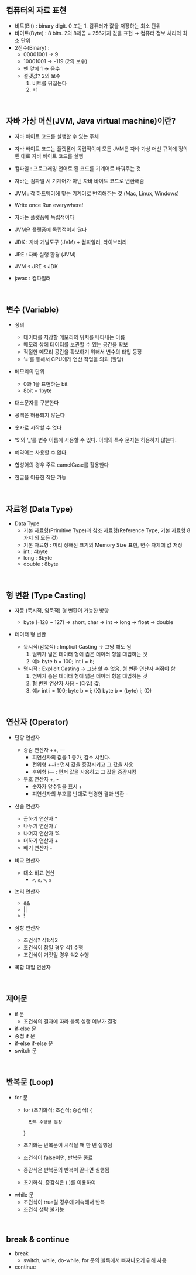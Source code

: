 ## 컴퓨터의 자료 표현

- 비트(Bit) : binary digit. 0 또는 1. 컴퓨터가 값을 저장하는 최소 단위
- 바이트(Byte) : 8 bits. 2의 8제곱 = 256가지 값을 표현 → 컴퓨터 정보 처리의 최소 단위
- 2진수(Binary) :
    - 00001001 → 9
    - 10001001 → -119 (2의 보수)
    - 맨 앞에 1 → 음수
    - 절댓값? 2의 보수
        1. 비트를 뒤집는다
        2. +1

<br>

## 자바 가상 머신(JVM, Java virtual machine)이란?

- 자바 바이트 코드를 실행할 수 있는 주체
- 자바 바이트 코드는 플랫폼에 독립적이며 모든 JVM은 자바 가상 머신 규격에 정의된 대로 자바 바이트 코드를 실행

- 컴파일 : 프로그래밍 언어로 된 코드를 기계어로 바꿔주는 것
- 자바는 컴파일 시 기계어가 아닌 자바 바이트 코드로 변환해줌
- JVM : 각 하드웨어에 맞는 기계어로 번역해주는 것 (Mac, Linux, Windows)
- Write once Run everywhere!
- 자바는 플랫폼에 독립적이다
- JVM은 플랫폼에 독립적이지 않다
- JDK : 자바 개발도구 (JVM) + 컴파일러, 라이브러리
- JRE : 자바 실행 환경 (JVM)
- JVM < JRE < JDK
- javac : 컴파일러

<br>

## 변수 (Variable)

- 정의
    - 데이터를 저장할 메모리의 위치를 나타내는 이름
    - 메모리 상에 데이터를 보관할 수 있는 공간을 확보
    - 적절한 메모리 공간을 확보하기 위해서 변수의 타입 등장
    - ‘=’를 통해서  CPU에게 연산 작업을 의뢰 (할당)

- 메모리의 단위
    - 0과 1을 표현하는 bit
    - 8bit = 1byte

- 대소문자를 구분한다
- 공백은 허용되지 않는다
- 숫자로 시작할 수 없다
- ‘$’와 ‘_’를 변수 이름에 사용할 수 있다. 이외의 특수 문자는 허용하지 않는다.
- 예약어는 사용할 수 없다.
- 합성어의 경우 주로 camelCase를 활용한다
- 한글을 이용한 작문 가능

<br>

## 자료형 (Data Type)

- Data Type
    - 기본 자료형(Primitive Type)과 참조 자료형(Reference Type, 기본 자료형 8가지 외 모든 것)
    - 기본 자료형 : 미리 정해진 크기의 Memory Size 표현, 변수 자체에 값 저장
    - int : 4byte
    - long : 8byte
    - double : 8byte

<br>

## 형 변환 (Type Casting)

- 자동 (묵시적, 암묵적) 형 변환이 가능한 방향
    - byte (-128 ~ 127) → short, char → int → long → float → double

- 데이터 형 변환
    - 묵시적(암묵적) : Implicit Casting → 그냥 해도 됨
        1. 범위가 넓은 데이터 형에 좁은 데이터 형을 대입하는 것
        2. 예> byte b = 100;  int i = b;
    - 명시적 : Explicit Casting → 그냥 할 수 없음. 형 변환 연산자 써줘야 함
        1. 범위가 좁은 데이터 형에 넓은 데이터 형을 대입하는 것
        2. 형 변환 연산자 사용 - (타입) 값;
        3. 예> int i = 100;  byte b = i; (X)  byte b = (byte) i; (O)
        
<br>

## 연산자 (Operator)

- 단항 연산자
    - 증감 연산자 ++, —
        - 피연산자의 값을 1 증가, 감소 시킨다.
        - 전위형 ++i : 먼저 값을 증감시키고 그 값을 사용
        - 후위형 i— : 먼저 값을 사용하고 그 값을 증감시킴
    - 부호 연산자 +, -
        - 숫자가 양수임을 표시 +
        - 피연산자의 부호를 반대로 변경한 결과 반환 -

- 산술 연산자
    - 곱하기 연산자 *
    - 나누기 연산자 /
    - 나머지 연산자 %
    - 더하기 연산자 +
    - 빼기 연산자 -

- 비교 연산자
    - 대소 비교 연산
        - `>`, `≥`, `<`, `≤`

- 논리 연산자
    - &&
    - ||
    - !

- 삼항 연산자
    - 조건식? 식1:식2
    - 조건식이 참일 경우 식1 수행
    - 조건식이 거짓일 경우 식2 수행

- 복합 대입 연산자

<br>

## 제어문

- if 문
    - 조건식의 결과에 따라 블록 실행 여부가 결정
- if-else 문
- 중첩 if 문
- if-else if-else 문
- switch 문

<br>

## 반복문 (Loop)

- for 문
    - for (초기화식; 조건식; 증감식) {
        
            반복 수행할 문장
        
        }
        
    - 초기화는 반복문이 시작될 때 한 번 실행됨
    - 조건식이 false이면, 반복문 종료
    - 증감식은 반복문의 반복이 끝나면 실행됨
    - 초기화식, 증감식은 (,)를 이용하여
- while 문
    - 조건식이 true일 경우에 계속해서 반복
    - 조건식 생략 불가능

<br>

## break & continue

- break
    - switch, while, do-while, for 문의 블록에서 빠져나오기 위해 사용
- continue